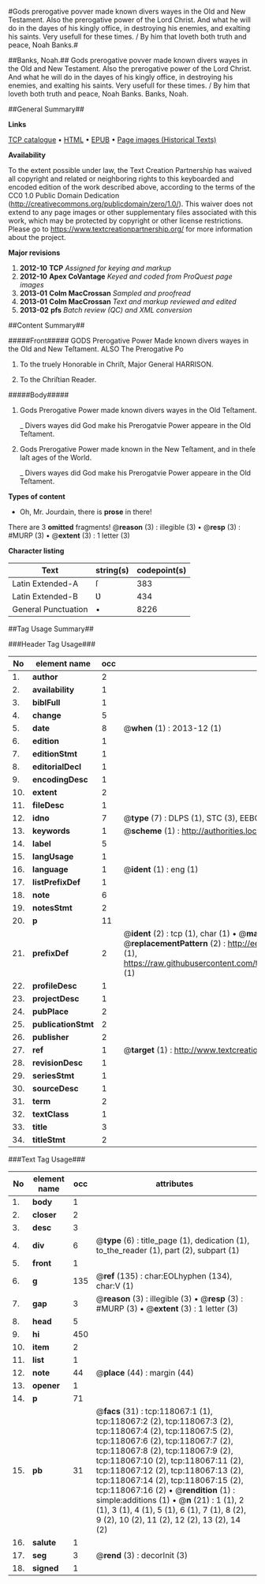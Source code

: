 #Gods prerogative povver made known divers wayes in the Old and New Testament. Also the prerogative power of the Lord Christ. And what he will do in the dayes of his kingly office, in destroying his enemies, and exalting his saints. Very usefull for these times. / By him that loveth both truth and peace, Noah Banks.#

##Banks, Noah.##
Gods prerogative povver made known divers wayes in the Old and New Testament. Also the prerogative power of the Lord Christ. And what he will do in the dayes of his kingly office, in destroying his enemies, and exalting his saints. Very usefull for these times. / By him that loveth both truth and peace, Noah Banks.
Banks, Noah.

##General Summary##

**Links**

[TCP catalogue](http://www.ota.ox.ac.uk/tcp/)  • 
[HTML](http://tei.it.ox.ac.uk/tcp/Texts-HTML/free/A78/A78110.html)  • 
[EPUB](http://tei.it.ox.ac.uk/tcp/Texts-EPUB/free/A78/A78110.epub) • 
[Page images (Historical Texts)](https://historicaltexts.jisc.ac.uk/eebo-99865816e)

**Availability**

To the extent possible under law, the Text Creation Partnership has waived all copyright and related or neighboring rights to this keyboarded and encoded edition of the work described above, according to the terms of the CC0 1.0 Public Domain Dedication (http://creativecommons.org/publicdomain/zero/1.0/). This waiver does not extend to any page images or other supplementary files associated with this work, which may be protected by copyright or other license restrictions. Please go to https://www.textcreationpartnership.org/ for more information about the project.

**Major revisions**

1. __2012-10__ __TCP__ *Assigned for keying and markup*
1. __2012-10__ __Apex CoVantage__ *Keyed and coded from ProQuest page images*
1. __2013-01__ __Colm MacCrossan__ *Sampled and proofread*
1. __2013-01__ __Colm MacCrossan__ *Text and markup reviewed and edited*
1. __2013-02__ __pfs__ *Batch review (QC) and XML conversion*

##Content Summary##

#####Front#####
GODS Prerogative Power Made known divers wayes in the Old and New Teſtament. ALSO The Prerogative Po
1. To the truely Honorable in Chriſt, Major General HARRISON.

1. To the Chriſtian Reader.

#####Body#####

1. Gods Prerogative Power made known divers wayes in the Old Teſtament.

    _ Divers wayes did God make his Prerogatvie Power appeare in the Old Teſtament.

1. Gods Prerogative Power made known in the New Teſtament, and in theſe laſt ages of the World.

    _ Divers wayes did God make his Prerogatvie Power appeare in the Old Teſtament.

**Types of content**

  * Oh, Mr. Jourdain, there is **prose** in there!

There are 3 **omitted** fragments! 
 @__reason__ (3) : illegible (3)  •  @__resp__ (3) : #MURP (3)  •  @__extent__ (3) : 1 letter (3)

**Character listing**


|Text|string(s)|codepoint(s)|
|---|---|---|
|Latin Extended-A|ſ|383|
|Latin Extended-B|Ʋ|434|
|General Punctuation|•|8226|

##Tag Usage Summary##

###Header Tag Usage###

|No|element name|occ|attributes|
|---|---|---|---|
|1.|__author__|2||
|2.|__availability__|1||
|3.|__biblFull__|1||
|4.|__change__|5||
|5.|__date__|8| @__when__ (1) : 2013-12 (1)|
|6.|__edition__|1||
|7.|__editionStmt__|1||
|8.|__editorialDecl__|1||
|9.|__encodingDesc__|1||
|10.|__extent__|2||
|11.|__fileDesc__|1||
|12.|__idno__|7| @__type__ (7) : DLPS (1), STC (3), EEBO-CITATION (1), PROQUEST (1), VID (1)|
|13.|__keywords__|1| @__scheme__ (1) : http://authorities.loc.gov/ (1)|
|14.|__label__|5||
|15.|__langUsage__|1||
|16.|__language__|1| @__ident__ (1) : eng (1)|
|17.|__listPrefixDef__|1||
|18.|__note__|6||
|19.|__notesStmt__|2||
|20.|__p__|11||
|21.|__prefixDef__|2| @__ident__ (2) : tcp (1), char (1)  •  @__matchPattern__ (2) : ([0-9\-]+):([0-9IVX]+) (1), (.+) (1)  •  @__replacementPattern__ (2) : http://eebo.chadwyck.com/downloadtiff?vid=$1&page=$2 (1), https://raw.githubusercontent.com/textcreationpartnership/Texts/master/tcpchars.xml#$1 (1)|
|22.|__profileDesc__|1||
|23.|__projectDesc__|1||
|24.|__pubPlace__|2||
|25.|__publicationStmt__|2||
|26.|__publisher__|2||
|27.|__ref__|1| @__target__ (1) : http://www.textcreationpartnership.org/docs/. (1)|
|28.|__revisionDesc__|1||
|29.|__seriesStmt__|1||
|30.|__sourceDesc__|1||
|31.|__term__|2||
|32.|__textClass__|1||
|33.|__title__|3||
|34.|__titleStmt__|2||


###Text Tag Usage###

|No|element name|occ|attributes|
|---|---|---|---|
|1.|__body__|1||
|2.|__closer__|2||
|3.|__desc__|3||
|4.|__div__|6| @__type__ (6) : title_page (1), dedication (1), to_the_reader (1), part (2), subpart (1)|
|5.|__front__|1||
|6.|__g__|135| @__ref__ (135) : char:EOLhyphen (134), char:V (1)|
|7.|__gap__|3| @__reason__ (3) : illegible (3)  •  @__resp__ (3) : #MURP (3)  •  @__extent__ (3) : 1 letter (3)|
|8.|__head__|5||
|9.|__hi__|450||
|10.|__item__|2||
|11.|__list__|1||
|12.|__note__|44| @__place__ (44) : margin (44)|
|13.|__opener__|1||
|14.|__p__|71||
|15.|__pb__|31| @__facs__ (31) : tcp:118067:1 (1), tcp:118067:2 (2), tcp:118067:3 (2), tcp:118067:4 (2), tcp:118067:5 (2), tcp:118067:6 (2), tcp:118067:7 (2), tcp:118067:8 (2), tcp:118067:9 (2), tcp:118067:10 (2), tcp:118067:11 (2), tcp:118067:12 (2), tcp:118067:13 (2), tcp:118067:14 (2), tcp:118067:15 (2), tcp:118067:16 (2)  •  @__rendition__ (1) : simple:additions (1)  •  @__n__ (21) : 1 (1), 2 (1), 3 (1), 4 (1), 5 (1), 6 (1), 7 (1), 8 (2), 9 (2), 10 (2), 11 (2), 12 (2), 13 (2), 14 (2)|
|16.|__salute__|1||
|17.|__seg__|3| @__rend__ (3) : decorInit (3)|
|18.|__signed__|1||
